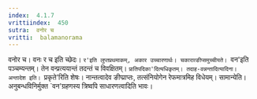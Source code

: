 ```yaml
---
index:  4.1.7
vrittiindex:  450
sutra:  वनोर च
vritti:  balamanorama 
---
```


वनोर च। वनः र च इति च्छेदः। `र'इति लुप्तप्रथमाकम्, अकार उच्चारणार्थः। चकारात्ङीप्समुच्चीयते। `वन'इति पञ्चम्यन्तम्। तेन वन्प्रत्ययान्तं तदन्तं च विवक्षितम्। `प्रातिपदिका'दित्यधिकृतम्। तदाह-वन्नन्तादित्यादिना। अन्तादेश इति। `प्रकृते'रिति शेषः। नान्तत्वादेव ङीप्प्राप्तः, तत्संनियोगेन रेफमात्रमिह विधेयम्। सामान्येति। अनुबन्धविनिर्मुक्त `वन'ग्रहणस्य त्रिष्वपि साधारणत्वादिति भावः।

